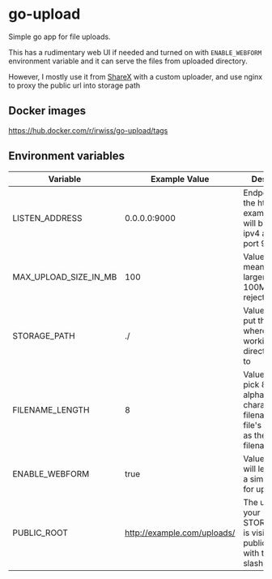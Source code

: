 # go-upload

Simple go app for file uploads.

This has a rudimentary web UI if needed and turned on with `ENABLE_WEBFORM` environment variable
and it can serve the files from uploaded directory.

However, I mostly use it from [ShareX](https://github.com/ShareX/ShareX) with a custom uploader,
and use nginx to proxy the public url into storage path

## Docker images

https://hub.docker.com/r/irwiss/go-upload/tags

## Environment variables

| Variable              | Example Value               | Description                                                                                                       |
|-----------------------|-----------------------------|-------------------------------------------------------------------------------------------------------------------|
| LISTEN_ADDRESS        | 0.0.0.0:9000                | Endpoint to bind the http server, example value will bind to any ipv4 address at port 9000                        |
| MAX_UPLOAD_SIZE_IN_MB | 100                         | Value of `100` means files larger than 100MB will be rejected                                                     |
| STORAGE_PATH          | ./                          | Value of `./` will put the files wherever working directory is set to                                             |
| FILENAME_LENGTH       | 8                           | Value of `8` will pick 8 random alphanumeric characters as filename + the file's extension as the result filename |
| ENABLE_WEBFORM        | true                        | Value of `true` will let you see a simple web UI for uploadnig                                                    |
| PUBLIC_ROOT           | http://example.com/uploads/ | The url where your STORAGE_PATH is visible from public internet, with trailing slash                              |